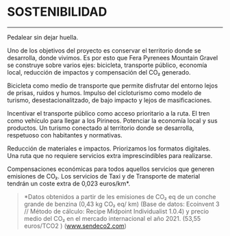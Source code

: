 # SOSTENIBILIDAD

---

Pedalear sin dejar huella.

Uno de los objetivos del proyecto es conservar el territorio donde se desarrolla, donde vivimos. Es por esto que Fera Pyrenees Mountain Gravel se construye sobre varios ejes: bicicleta, transporte público, economía local, reducción de impactos y compensación del CO₂ generado.

Bicicleta como medio de transporte que permite disfrutar del entorno lejos de prisas,
ruidos y humos. Impulso del cicloturismo como modelo de turismo, desestacionalitzado, de bajo impacto y lejos de masificaciones.

Incentivar el transporte público como acceso prioritario a la ruta. El tren como vehículo para llegar a los Pirineos.
Potenciar la economía local y sus productos. Un turismo conectado al territorio donde se desarrolla, respetuoso con habitantes y normativas.

Reducción de materiales e impactos. Priorizamos los formatos digitales. Una ruta que no requiere servicios extra imprescindibles para realizarse.

Compensaciones económicas para todos aquellos servicios que generen emisiones de CO₂. Los servicios de Taxi y de Transporte de material tendrán un coste extra de 0,023 euros/km\*.

> \*Datos obtenidos a partir de les emisiones de CO₂ eq de un conche grande de benzina (0,43 kg CO₂ eq/ km) (Base de datos: Ecoinvent 3 // Método de cálculo: Recipe Midpoint Individualist 1.0.4) y precio medio del CO₂ en el mercado internacional el año 2021. (53,55 euros/TCO2 ) (www.sendeco2.com)
